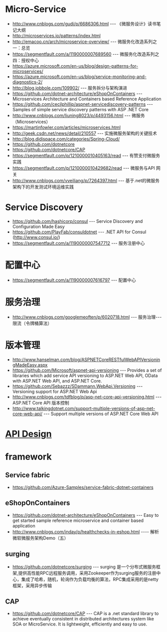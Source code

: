 # Micro-Service
* http://www.cnblogs.com/gudi/p/6686306.html --- 《微服务设计》读书笔记大纲 
* http://microservices.io/patterns/index.html
* http://emacoo.cn/arch/microservice-overview/ --- 微服务化改造系列之一：总览 
* https://segmentfault.com/a/1190000007689560  --- 微服务化改造系列之四：授权中心 
* https://azure.microsoft.com/en-us/blog/design-patterns-for-microservices/
* https://azure.microsoft.com/en-us/blog/service-monitoring-and-diagnostics-2/
* http://blog.jobbole.com/109902/ --- 服务拆分与架构演进
* https://github.com/dotnet-architecture/eShopOnContainers --- Microservices Architecture and Containers based Reference Application 
* https://github.com/cecilphillip/aspnet-servicediscovery-patterns --- Samples of simple service discovery patterns with ASP .NET Core 
* http://www.cnblogs.com/liuning8023/p/4493156.html --- 微服务（Microservices）
* https://martinfowler.com/articles/microservices.html
* http://geek.csdn.net/news/detail/210557 --- 实施微服务架构的关键技术
* http://blog.didispace.com/categories/Spring-Cloud/
* https://github.com/dotnetcore
* https://github.com/dotnetcore/CAP
* https://segmentfault.com/p/1210000010405163/read --- 有赞支付微服务实践
* https://segmentfault.com/p/1210000010429682/read --- 微服务与API 网关
* http://www.cnblogs.com/vveiliang/p/7264397.html --- 基于.net的微服务架构下的开发测试环境运维实践 
# Service Discovery
* https://github.com/hashicorp/consul --- Service Discovery and Configuration Made Easy
* https://github.com/PlayFab/consuldotnet --- .NET API for Consul (http://www.consul.io/) 
* https://segmentfault.com/a/1190000007547712 --- 服务注册中心
#  配置中心
* https://segmentfault.com/a/1190000007616797 ---  配置中心
# 服务治理
* http://www.cnblogs.com/googlemeoften/p/6020718.html --- 服务治理---限流（令牌桶算法） 
# 版本管理
* http://www.hanselman.com/blog/ASPNETCoreRESTfulWebAPIVersioningMadeEasy.aspx
* https://github.com/Microsoft/aspnet-api-versioning --- Provides a set of libraries which add service API versioning to ASP.NET Web API, OData with ASP.NET Web API, and ASP.NET Core. 
* https://github.com/Sebazzz/SDammann.WebApi.Versioning --- Versioning support for ASP.NET Web Api 
* http://www.cnblogs.com/tdfblog/p/asp-net-core-api-versioning.html --- ASP.NET Core API 版本控制
* http://www.talkingdotnet.com/support-multiple-versions-of-asp-net-core-web-api/ --- Support multiple versions of ASP.NET Core Web API

# [API Design](https://github.com/maskx/TAEA/blob/master/Cloud/Application/Micro-Service/API-Design.md)

# framework
## Service fabric
* https://github.com/Azure-Samples/service-fabric-dotnet-containers

## eShopOnContainers
* https://github.com/dotnet-architecture/eShopOnContainers --- Easy to get started sample reference microservice and container based application 
* http://www.cnblogs.com/inday/p/healthchecks-in-eshop.html ---- 解析微软微服务架构Demo（五） 
## surging
* https://github.com/dotnetcore/surging --- surging 是一个分布式微服务框架,提供高性能RPC远程服务调用，采用Zookeeper作为surging服务的注册中心，集成了哈希，随机，轮询作为负载均衡的算法，RPC集成采用的是netty框架，采用异步传输 

## CAP
* https://github.com/dotnetcore/CAP --- CAP is a .net standard library to achieve eventually consistent in distributed architectures system like SOA or MicroService. It is lightweight, efficiently and easy to use. 
